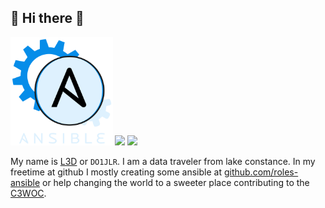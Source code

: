  🚀 Hi there 👋
---------------
<p float="left">
  <img height="173em" src="https://raw.githubusercontent.com/DO1JLR/do1jlr/main/assets/animated_ansible.svg?sanitize=true" alt="I like Ansible"/>
  <img height="173em" src="https://github-readme-stats.vercel.app/api?username=do1jlr&count_private=true&show_icons=true&theme=dark"/>
  <img height="173em" src="https://github-readme-stats.vercel.app/api/top-langs/?username=do1jlr&langs_count=10&layout=compact&theme=dark" />
</p>
My name is <a href="https://chaos.social/@l3d">L3D</a> or <code>DO1JLR</code>. I am a data traveler from lake constance. In my freetime at github I mostly creating some ansible at <a href="https://github.com/roles-ansible/">github.com/roles-ansible</a> or help changing the world to a sweeter place contributing to the <a href="https://c3woc.de/">C3WOC</a>.


<!--
**DO1JLR/do1jlr** is a ✨ _special_ ✨ repository because its `README.md` (this file) appears on your GitHub profile.

Here are some ideas to get you started:

- 🔭 I’m currently working on ...
- 🌱 I’m currently learning ...
- 👯 I’m looking to collaborate on ...
- 🤔 I’m looking for help with ...
- 💬 Ask me about ...
- 📫 How to reach me: ...
- 😄 Pronouns: ...
- ⚡ Fun fact: ...
-->
